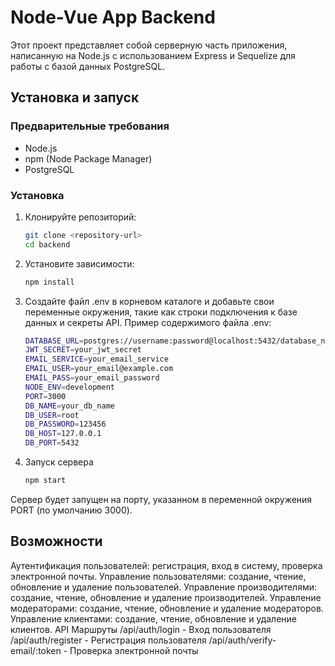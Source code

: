 # Node-Vue App Backend

Этот проект представляет собой серверную часть приложения, написанную на Node.js с использованием Express и Sequelize для работы с базой данных PostgreSQL.


## Установка и запуск

### Предварительные требования

- Node.js
- npm (Node Package Manager)
- PostgreSQL

### Установка

1. Клонируйте репозиторий:
   ```sh
   git clone <repository-url>
   cd backend

2. Установите зависимости:
   ```sh
   npm install

3. Создайте файл .env в корневом каталоге и добавьте свои переменные окружения, такие как строки подключения к базе данных и секреты API.
   Пример содержимого файла .env:
   ```sh
   DATABASE_URL=postgres://username:password@localhost:5432/database_name
   JWT_SECRET=your_jwt_secret
   EMAIL_SERVICE=your_email_service
   EMAIL_USER=your_email@example.com
   EMAIL_PASS=your_email_password
   NODE_ENV=development
   PORT=3000
   DB_NAME=your_db_name
   DB_USER=root
   DB_PASSWORD=123456
   DB_HOST=127.0.0.1
   DB_PORT=5432

4. Запуск сервера
   ```sh
   npm start

Сервер будет запущен на порту, указанном в переменной окружения PORT (по умолчанию 3000).

## Возможности
Аутентификация пользователей: регистрация, вход в систему, проверка электронной почты.
Управление пользователями: создание, чтение, обновление и удаление пользователей.
Управление производителями: создание, чтение, обновление и удаление производителей.
Управление модераторами: создание, чтение, обновление и удаление модераторов.
Управление клиентами: создание, чтение, обновление и удаление клиентов.
API Маршруты
/api/auth/login - Вход пользователя
/api/auth/register - Регистрация пользователя
/api/auth/verify-email/:token - Проверка электронной почты